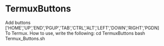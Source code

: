 # TermuxButtons
Add buttons ['HOME','UP','END','PGUP','TAB','CTRL','ALT','LEFT','DOWN','RIGHT','PGDN] To Termux.
How to use, write the following:
cd TermuxButtons
bash Termux_Buttons.sh
